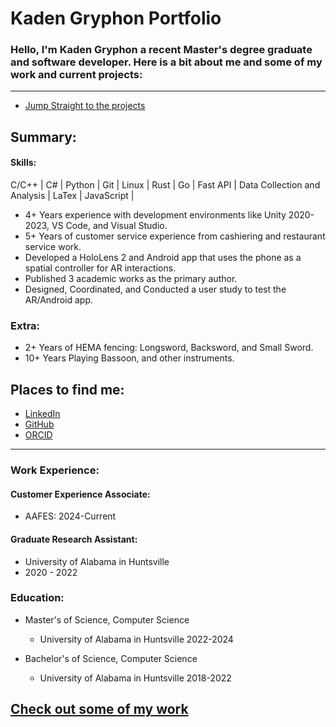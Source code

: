 # Kaden Gryphon Portfolio

### Hello, I'm Kaden Gryphon a recent Master's degree graduate and software developer.  Here is a bit about me and some of my work and current projects:

---

- [Jump Straight to the projects](./Projects/Projects.md)

## Summary:

#### Skills: 

C/C++ | C# | Python | Git | Linux | Rust | Go | Fast API | Data Collection and Analysis | LaTex | JavaScript | 

- 4+ Years experience with development environments like Unity 2020-2023, VS Code, and Visual Studio.
- 5+ Years of customer service experience from cashiering and restaurant service work.
- Developed a HoloLens 2 and Android app that uses the phone as a spatial controller for AR interactions.
- Published 3 academic works as the primary author.
- Designed, Coordinated, and Conducted a user study to test the AR/Android app.

### Extra:

- 2+ Years of HEMA fencing: Longsword, Backsword, and Small Sword.
- 10+ Years Playing Bassoon, and other instruments.

## Places to find me:

- [LinkedIn](www.linkedin.com/in/kaden-ven-gryphon)
- [GitHub](https://github.com/Kaden-Ven-Gryphon)
- [ORCID](https://orcid.org/0009-0007-3742-1369)

---

### Work Experience:

#### Customer Experience Associate:

- AAFES: 2024-Current

#### Graduate Research Assistant:

- University of Alabama in Huntsville
- 2020 - 2022

### Education:

- Master's of Science, Computer Science
	- University of Alabama in Huntsville 2022-2024

- Bachelor's of Science, Computer Science
	- University of Alabama in Huntsville 2018-2022


## [Check out some of my work](./Projects/Projects.md)